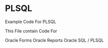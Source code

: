 # PLSQL
Example Code For PLSQL

This File contain Code For 

Oracle Forms 
Oracle Reports 
Oracle SQL / PLSQL

